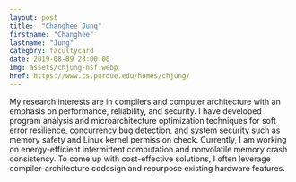 ```yaml
---
layout: post
title:  "Changhee Jung"
firstname: "Changhee"
lastname: "Jung"
category: facultycard
date: 2019-08-09 23:00:00
img: assets/chjung-nsf.webp
href: https://www.cs.purdue.edu/homes/chjung/
---
```


My research interests are in compilers and computer architecture with an emphasis on performance, reliability, and security. I have developed program analysis and microarchitecture optimization techniques for soft error resilience, concurrency bug detection, and system security such as memory safety and Linux kernel permission check. Currently, I am working on energy-efficient intermittent computation and nonvolatile memory crash consistency. To come up with cost-effective solutions, I often leverage compiler-architecture codesign and repurpose existing hardware features.

